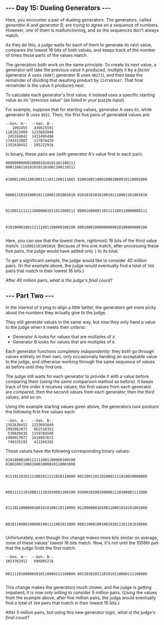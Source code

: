 <article class="day-desc"><h2>--- Day 15: Dueling Generators ---</h2><p>Here, you encounter a pair of dueling <span title="I guess they *are* a little banjo-shaped. Why do you ask?">generators</span>. The generators, called <em>generator A</em> and <em>generator B</em>, are trying to agree on a sequence of numbers. However, one of them is malfunctioning, and so the sequences don't always match.</p>
<p>As they do this, a <em>judge</em> waits for each of them to generate its next value, compares the lowest 16 bits of both values, and keeps track of the number of times those parts of the values match.</p>
<p>The generators both work on the same principle. To create its next value, a generator will take the previous value it produced, multiply it by a <em>factor</em> (generator A uses <code>16807</code>; generator B uses <code>48271</code>), and then keep the remainder of dividing that resulting product by <code>2147483647</code>. That final remainder is the value it produces next.</p>
<p>To calculate each generator's first value, it instead uses a specific starting value as its "previous value" (as listed in your puzzle input).</p>
<p>For example, suppose that for starting values, generator A uses <code>65</code>, while generator B uses <code>8921</code>. Then, the first five pairs of generated values are:</p>
<pre><code>--Gen. A--  --Gen. B--
   1092455   430625591
1181022009  1233683848
 245556042  1431495498
1744312007   137874439
1352636452   285222916
</code></pre>
<p>In binary, these pairs are (with generator A's value first in each pair):</p>
<pre><code>00000000000100001010101101100111
00011001101010101101001100110111

01000110011001001111011100111001
01001001100010001000010110001000

00001110101000101110001101001010
01010101010100101110001101001010

01100111111110000001011011000111
00001000001101111100110000000111

01010000100111111001100000100100
00010001000000000010100000000100
</code></pre>
<p>Here, you can see that the lowest (here, rightmost) 16 bits of the third value match: <code>1110001101001010</code>. Because of this one match, after processing these five pairs, the judge would have added only <code>1</code> to its total.</p>
<p>To get a significant sample, the judge would like to consider <em>40 million</em> pairs. (In the example above, the judge would eventually find a total of <code>588</code> pairs that match in their lowest 16 bits.)</p>
<p>After 40 million pairs, <em>what is the judge's final count</em>?</p>
</article><article class="day-desc"><h2 id="part2">--- Part Two ---</h2><p>In the interest of trying to align a little better, the generators get more picky about the numbers they actually give to the judge.</p>
<p>They still generate values in the same way, but now they only hand a value to the judge when it meets their <em>criteria</em>:</p>
<ul>
<li>Generator A looks for values that are multiples of <code><em>4</em></code>.</li>
<li>Generator B looks for values that are multiples of <code><em>8</em></code>.</li>
</ul>
<p>Each generator functions completely <em>independently</em>: they both go through values entirely on their own, only occasionally handing an acceptable value to the judge, and otherwise working through the same sequence of values as before until they find one.</p>
<p>The judge still waits for each generator to provide it with a value before comparing them (using the same comparison method as before). It keeps track of the order it receives values; the first values from each generator are compared, then the second values from each generator, then the third values, and so on.</p>
<p>Using the example starting values given above, the generators now produce the following first five values each:</p>
<pre><code>--Gen. A--  --Gen. B--
1352636452  1233683848
1992081072   862516352
 530830436  1159784568
1980017072  1616057672
 740335192   412269392
</code></pre>
<p>These values have the following corresponding binary values:</p>
<pre><code>01010000100111111001100000100100
01001001100010001000010110001000

01110110101111001011111010110000
00110011011010001111010010000000

00011111101000111101010001100100
01000101001000001110100001111000

01110110000001001010100110110000
01100000010100110001010101001000

00101100001000001001111001011000
00011000100100101011101101010000
</code></pre>
<p>Unfortunately, even though this change makes more bits similar on average, none of these values' lowest 16 bits match. Now, it's not until the 1056th pair that the judge finds the first match:</p>
<pre><code>--Gen. A--  --Gen. B--
1023762912   896885216

00111101000001010110000111100000
00110101011101010110000111100000
</code></pre>
<p>This change makes the generators much slower, and the judge is getting impatient; it is now only willing to consider <em>5 million</em> pairs. (Using the values from the example above, after five million pairs, the judge would eventually find a total of <code>309</code> pairs that match in their lowest 16 bits.)</p>
<p>After 5 million pairs, but using this new generator logic, <em>what is the judge's final count</em>?</p>
</article>